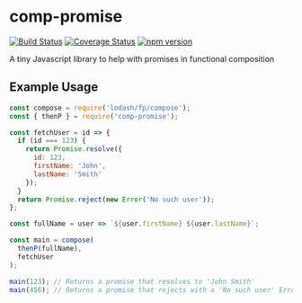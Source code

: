 # comp-promise
[![Build Status](https://travis-ci.org/mmcglone/comp-promise.svg?branch=master)](https://travis-ci.org/mmcglone/comp-promise)
[![Coverage Status](https://coveralls.io/repos/mmcglone/comp-promise/badge.svg?branch=master)](https://coveralls.io/r/mmcglone/comp-promise?branch=master)
[![npm version](https://badge.fury.io/js/comp-promise.svg)](https://badge.fury.io/js/comp-promise)

A tiny Javascript library to help with promises in functional composition

## Example Usage
```javascript
const compose = require('lodash/fp/compose');
const { thenP } = require('comp-promise');

const fetchUser = id => {
  if (id === 123) {
    return Promise.resolve({
      id: 123,
      firstName: 'John',
	  lastName: 'Smith'
    });
  }
  return Promise.reject(new Error('No such user'));
};

const fullName = user => `${user.firstName} ${user.lastName}`;

const main = compose(
  thenP(fullName),
  fetchUser
);

main(123); // Returns a promise that resolves to 'John Smith'
main(456); // Returns a promise that rejects with a 'No such user' Error
```
